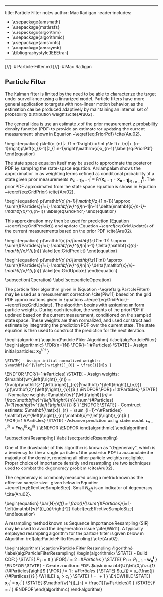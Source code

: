 
---
title: Particle Filter notes
author: Mac Radigan
header-includes:
 - \usepackage{amsmath}
 - \usepackage{mathrsfs}
 - \usepackage{algorithm}
 - \usepackage{algorithmic}
 - \usepackage{amsfonts}
 - \usepackage{amssymb}
 - \bibliographystyle{IEEEtran}
---
[//]: # Particle-Filter.md
[//]: # Mac Radigan

## Particle Filter

The Kalman filter is limited by the need to be able to characterize the target under surveillance using a linearized model.  Particle filters have more general application to targets with non-linear motion behavior, as the estimation can be produced adaptively by maintaining an internal set of probablility distribution weights\cite{Aru02}.

The general idea is use an estimate $x$ of the prior measurement $z$ probability density function (PDF) to provide an estimate for updating the current measurement, shown in Equation ~\eqref{eq:PriorPdf} \cite{Aru02}.  

\begin{equation}
p\left(x_{n}|z_{1:n-1}\right) = \int p\left(x_{n}|x_{n-1}\right)p\left(x_{k-1}|z_{1:n-1}\right)\mathrm{d}x_{n-1}
\label{eq:PriorPdf}
\end{equation}

The state space equation itself may be used to approximate the posterior PDF by sampling the state-space equation.  Arulampalam shows the approximation in as weighting terms defined as conditional probability of a state given prior measurements $w^{i}_{n-1|n-1}\equiv Pr(\mathbf{x}_{n-1}=\mathbf{x^{i}_{n-1|z_{1:n-1}}})$.  The prior PDF approximated from the state space equation is shown in Equation ~\eqref{eq:GridPrior} \cite{Aru02}.

\begin{equation}
p(\mathbf{x}_{n-1}|\mathbf{z}_{1:n-1}) \approx \sum^{\#Particles}_{i=1} \mathbf{w}^{i}_{n-1|n-1} \delta(\mathbf{x}_{n-1}-\mathbf{x}^{i}_{n-1})
\label{eq:GridPrior}
\end{equation}

This approximation may then be used for prediction (Equation ~\eqref{eq:GridPredict}) and update (Equation ~\eqref{eq:GridUpdate}) of the current measurements based on the prior PDF \cite{Aru02}.

\begin{equation}
p(\mathbf{x}_{n}|\mathbf{z}_{1:n-1}) \approx \sum^{\#Particles}_{i=1} \mathbf{w}^{i}_{n|n-1} \delta(\mathbf{x}_{n}-\mathbf{x}^{i}_{n})
\label{eq:GridPredict}
\end{equation}

\begin{equation}
p(\mathbf{x}_{n}|\mathbf{z}_{1:n}) \approx \sum^{\#Particles}_{i=1} \mathbf{w}^{i}_{n|n} \delta(\mathbf{x}_{n}-\mathbf{x}^{i}_{n})
\label{eq:GridUpdate}
\end{equation}

\subsection{Operation}
\label{sec:particleOperation}

The particle filter algorithm given in (Equation ~\eqref{alg:ParticleFilter}) may be used as a measurement correction \cite{Piw11} based on the grid PDF approximations given in Equations ~\eqref{eq:GridPrior}-~\eqref{eq:GridUpdate}.  The algorithm begins with assigning uniform particle weights.  During each iteration, the weights of the prior PDF if updated based on the current measurement, conditioned on the sampled state space.  These weights are then normalized, and used construct and estimate by integrating the prediction PDF over the current state.  The state equation is then used to construct the prediction for the next iteration.

\begin{algorithm}
\caption{Particle Fitler Algorithm}
\label{alg:ParticleFilter}
\begin{algorithmic}
\FOR{n=1:N}
  \FOR{i=1:\#Particles}
    \STATE{ - Assign initial particles: $\mathbf{x}^{\left(n\right)}_{0}$ }

    \STATE{ - Assign initial normalized weights: $\mathbf{w}^{\left(n\right)}_{0} = \frac{1}{N}$ }
  \ENDFOR
  \FOR{i=1:\#Particles}
    \STATE{ - Assign weights: $\mathbf{w^{\left(i\right)}_{n}} = \frac{p(\mathbf{z^{\left(i\right)}_{n}}|\mathbf{x^{\left(i\right)}_{n}})}{p(\mathbf{z}^{\left(i\right)}_{n})}$ }
  \ENDFOR
  \FOR{i=1:\#Particles}
    \STATE{ - Normalize weights: $\mathbf{w}^{\left(i\right)}_{n} = \frac{\mathbf{w}^{\left(i\right)}_{n}}{\sum^{\#Particles}_{l=1}\mathbf{w^{\left(i\right)}_{l}}} $ }
  \ENDFOR
  \STATE{ - Construct estimate: $\mathbf{\hat{x}}_{n} = \sum_{i=1}^{\#Particles} \mathbf{w}^{\left(i\right)}_{n} \mathbf{x}^{\left(i\right)}_{n}$ }
  \FOR{i=1:\#Particles}
    \STATE{ - Advance prediction using state model: $\mathbf{x}^{\left(i\right)}_{n+1} = \mathbf{F}\mathbf{w}^{\left(i\right)}_{n}\mathbf{x}^{\left(i\right)}_{n}$ }
  \ENDFOR
\ENDFOR
\end{algorithmic}
\end{algorithm}

\subsection{Resampling}
\label{sec:particleResampling}

One of the drawbacks of this algorithm is known as "degeneracy", which is a tendency for the a single particle of the posterior PDF to accumulate the majority of the density, rendering all other particle weights negligible.  Proper choice of importance densitiy and resampling are two techniques used to combat the degeneracy problem \cite{Aru02}.

The degeneracy is commonly measured using a metric known as the effective sample size , given below in Equation ~\eqref{eq:EffectiveSampleSize}.  Small $N_{eff}$ is an indicator of degeneracy \cite{Aru02}.

\begin{equation}
\bar{N}_{eff} = \frac{1}{\sum^{\#Particles}_{i=1} \left(\mathbf{w}^{i}_{n}\right)^2}
\label{eq:EffectiveSampleSize}
\end{equation}

A resampling method known as Sequence Importance Resampling (SIR) may be used to avoid the degeneration issue \cite{Wik11}.  A typically employed resampling algorithm for the particle filter is given below in Algortihm \ref{alg:ParticleFilterResampling} \cite{Aru02}.

\begin{algorithm}
\caption{Particle Fitler Resampling Algorithm}
\label{alg:ParticleFilterResampling}
\begin{algorithmic}
\STATE{ - Build CDF: }
\STATE{ $P_{1}:=0$ }
\FOR{ $i=2:\#Particles$ }
  \STATE{ $P_{i}:=P_{i-1} + \mathbf{w^{i}_{n}}$ }
\ENDFOR
\STATE{ - Create a uniform PDF: $u\sim\mathbf{U}\left(0,\frac{1}{\#Particles}\right)$ }
\FOR{ $j=1:\#Particles$ }
  \STATE{ $u_{j} = u_{\frac{j}{\#Partilces}}$ }
  \WHILE{ $u_{j}>c_{i}$ }
    \STATE{ $i = i+1$ }
  \ENDWHILE
  \STATE{ $\mathbf{x}^{j}_{n} = \mathbf{x}^{i}_{n}$ }
  \STATE{ $\mathbf{w}^{j}_{n} = \frac{1}{\#Particles}$ }
  \STATE{ $\mathbf{i}^{j} = i$ }
\ENDFOR
\end{algorithmic}
\end{algorithm}

